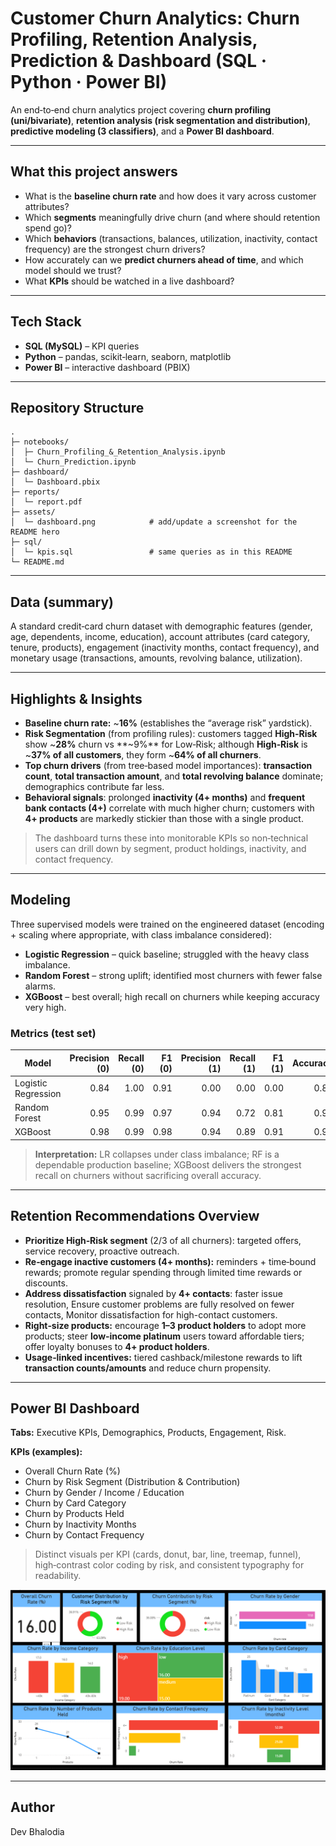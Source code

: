 # Customer Churn Analytics: Churn Profiling, Retention Analysis, Prediction & Dashboard (SQL · Python · Power BI)

An end‑to‑end churn analytics project covering **churn profiling (uni/bivariate)**, **retention analysis (risk segmentation and distribution)**, **predictive modeling (3 classifiers)**, and a **Power BI dashboard**. 

---

## What this project answers
- What is the **baseline churn rate** and how does it vary across customer attributes?
- Which **segments** meaningfully drive churn (and where should retention spend go)?
- Which **behaviors** (transactions, balances, utilization, inactivity, contact frequency) are the strongest churn drivers?
- How accurately can we **predict churners ahead of time**, and which model should we trust?
- What **KPIs** should be watched in a live dashboard?

---

## Tech Stack
- **SQL (MySQL)** – KPI queries
- **Python** – pandas, scikit‑learn, seaborn, matplotlib
- **Power BI** – interactive dashboard (PBIX)

---

## Repository Structure
```
.
├─ notebooks/
│  ├─ Churn_Profiling_&_Retention_Analysis.ipynb
│  └─ Churn_Prediction.ipynb
├─ dashboard/
│  └─ Dashboard.pbix
├─ reports/
│  └─ report.pdf
├─ assets/
│  └─ dashboard.png            # add/update a screenshot for the README hero
├─ sql/
│  └─ kpis.sql                 # same queries as in this README
└─ README.md
```

---

## Data (summary)
A standard credit‑card churn dataset with demographic features (gender, age, dependents, income, education), account attributes (card category, tenure, products), engagement (inactivity months, contact frequency), and monetary usage (transactions, amounts, revolving balance, utilization).

---

## Highlights & Insights
- **Baseline churn rate:** ~**16%** (establishes the “average risk” yardstick).
- **Risk Segmentation** (from profiling rules): customers tagged **High‑Risk** show ~**28%** churn vs **~9%** for Low‑Risk; although **High‑Risk** is ~**37% of all customers**, they form ~**64% of all churners**.
- **Top churn drivers** (from tree‑based model importances): **transaction count**, **total transaction amount**, and **total revolving balance** dominate; demographics contribute far less.
- **Behavioral signals**: prolonged **inactivity (4+ months)** and **frequent bank contacts (4+)** correlate with much higher churn; customers with **4+ products** are markedly stickier than those with a single product.

> The dashboard turns these into monitorable KPIs so non‑technical users can drill down by segment, product holdings, inactivity, and contact frequency.

---

## Modeling
Three supervised models were trained on the engineered dataset (encoding + scaling where appropriate, with class imbalance considered):
- **Logistic Regression** – quick baseline; struggled with the heavy class imbalance.
- **Random Forest** – strong uplift; identified most churners with fewer false alarms.
- **XGBoost** – best overall; high recall on churners while keeping accuracy very high.

### Metrics (test set)
| Model | Precision (0) | Recall (0) | F1 (0) | Precision (1) | Recall (1) | F1 (1) | Accuracy |
|---|---:|---:|---:|---:|---:|---:|---:|
| Logistic Regression | 0.84 | 1.00 | 0.91 | 0.00 | 0.00 | 0.00 | 0.84 |
| Random Forest       | 0.95 | 0.99 | 0.97 | 0.94 | 0.72 | 0.81 | 0.95 |
| XGBoost             | 0.98 | 0.99 | 0.98 | 0.94 | 0.89 | 0.91 | 0.97 |

> **Interpretation:** LR collapses under class imbalance; RF is a dependable production baseline; XGBoost delivers the strongest recall on churners without sacrificing overall accuracy.

---

## Retention Recommendations Overview
- **Prioritize High‑Risk segment** (2/3 of all churners): targeted offers, service recovery, proactive outreach.
- **Re‑engage inactive customers (4+ months):** reminders + time‑bound rewards; promote regular spending through limited time rewards or discounts.
- **Address dissatisfaction** signaled by **4+ contacts**: faster issue resolution, Ensure customer problems are fully resolved on fewer contacts, Monitor dissatisfaction for high-contact customers.
- **Right‑size products:** encourage **1–3 product holders** to adopt more products; steer **low‑income platinum** users toward affordable tiers; offer loyalty bonuses to **4+ product holders**.
- **Usage‑linked incentives:** tiered cashback/milestone rewards to lift **transaction counts/amounts** and reduce churn propensity.

---

## Power BI Dashboard
**Tabs:** Executive KPIs, Demographics, Products, Engagement, Risk.

**KPIs (examples):**
- Overall Churn Rate (%)
- Churn by Risk Segment (Distribution & Contribution)
- Churn by Gender / Income / Education
- Churn by Card Category
- Churn by Products Held
- Churn by Inactivity Months
- Churn by Contact Frequency

> Distinct visuals per KPI (cards, donut, bar, line, treemap, funnel), high‑contrast color coding by risk, and consistent typography for readability.

![Dashboard Screenshot](assets/dashboard.png)

---


## Author
Dev Bhalodia
